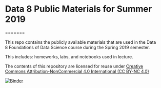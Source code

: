 # Data 8 Public Materials for Summer 2019
=======

This repo contains the publicly available materials that are used in the Data 8
Foundations of Data Science course during the Spring 2019 semester.

This includes: homeworks, labs, and notebooks used in lecture.

The contents of this repository are licensed for reuse under [Creative Commons Attribution-NonCommercial 4.0 International (CC BY-NC 4.0)](http://creativecommons.org/licenses/by-nc/4.0/)


[![Binder](https://mybinder.org/badge.svg)](https://mybinder.org/v2/gh/data-8/materials-sp19/master)
